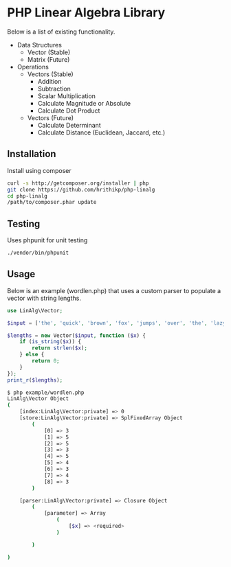 
# PHP Linear Algebra Library

Below is a list of existing functionality.

* Data Structures
	* Vector (Stable)
	* Matrix (Future)
* Operations
	* Vectors (Stable)
		* Addition
		* Subtraction
		* Scalar Multiplication
		* Calculate Magnitude or Absolute
		* Calculate Dot Product
	* Vectors (Future)
		* Calculate Determinant
		* Calculate Distance (Euclidean, Jaccard, etc.)
		
## Installation


Install using composer

```sh
curl -s http://getcomposer.org/installer | php
git clone https://github.com/hrithikp/php-linalg
cd php-linalg
/path/to/composer.phar update
```

## Testing
Uses phpunit for unit testing
```sh
./vendor/bin/phpunit
```

## Usage

Below is an example (wordlen.php) that uses a custom parser to populate a vector with string lengths.

```php
use LinAlg\Vector;

$input = ['the', 'quick', 'brown', 'fox', 'jumps', 'over', 'the', 'lazy', 'dog'];

$lengths = new Vector($input, function ($x) {
	if (is_string($x)) {
		return strlen($x);
	} else {
		return 0;
	}
});
print_r($lengths);
```
```sh
$ php example/wordlen.php
LinAlg\Vector Object
(
    [index:LinAlg\Vector:private] => 0
    [store:LinAlg\Vector:private] => SplFixedArray Object
        (
            [0] => 3
            [1] => 5
            [2] => 5
            [3] => 3
            [4] => 5
            [5] => 4
            [6] => 3
            [7] => 4
            [8] => 3
        )

    [parser:LinAlg\Vector:private] => Closure Object
        (
            [parameter] => Array
                (
                    [$x] => <required>
                )

        )

)
```
